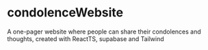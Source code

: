 # condolenceWebsite
A one-pager website where people can share their condolences and thoughts, created with ReactTS, supabase and Tailwind
